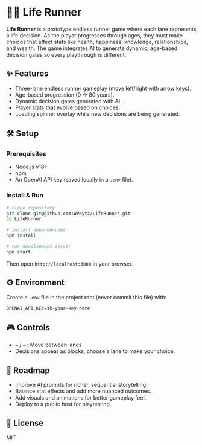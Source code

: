# 🏃‍♂️ Life Runner

**Life Runner** is a prototype endless runner game where each lane represents a life decision. As the player progresses through ages, they must make choices that affect stats like health, happiness, knowledge, relationships, and wealth. The game integrates AI to generate dynamic, age-based decision gates so every playthrough is different.

## ✨ Features
- Three-lane endless runner gameplay (move left/right with arrow keys).
- Age-based progression (0 → 80 years).
- Dynamic decision gates generated with AI.
- Player stats that evolve based on choices.
- Loading spinner overlay while new decisions are being generated.

## 🛠️ Setup

### Prerequisites
- Node.js v18+
- npm
- An OpenAI API key (saved locally in a `.env` file).

### Install & Run
```bash
# clone repository
git clone git@github.com:WPeytz/LifeRunner.git
cd LifeRunner

# install dependencies
npm install

# run development server
npm start
```

Then open `http://localhost:3000` in your browser.

## ⚙️ Environment
Create a `.env` file in the project root (never commit this file) with:
```
OPENAI_API_KEY=sk-your-key-here
```

## 🎮 Controls
- `←` / `→` : Move between lanes
- Decisions appear as blocks; choose a lane to make your choice.

## 🚀 Roadmap
- Improve AI prompts for richer, sequential storytelling.
- Balance stat effects and add more nuanced outcomes.
- Add visuals and animations for better gameplay feel.
- Deploy to a public host for playtesting.

## 📜 License
MIT
